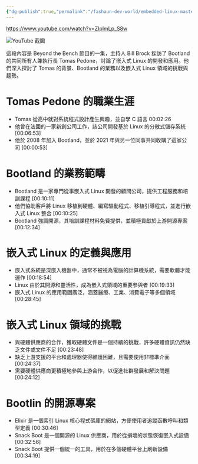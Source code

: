 ```yaml
---
{"dg-publish":true,"permalink":"/fashaun-dev-world/embedded-linux-mastery-with-thomas-petazzoni-from-bootlin-md/"}
---
```



https://www.youtube.com/watch?v=ZIplmLp_S8w

![YouTube 截圖](https://img.youtube.com/vi/ZIplmLp_S8w/maxresdefault.jpg)


這段內容是 Beyond the Bench 節目的一集，主持人 Bill Brock 採訪了 Bootland 的共同所有人兼執行長 Tomas Pedone，討論了嵌入式 Linux 的開發和應用。他們深入探討了 Tomas 的背景、Bootland 的業務以及嵌入式 Linux 領域的挑戰與趨勢。
# Tomas Pedone 的職業生涯

  - Tomas 從高中就對系統程式設計產生興趣，並自學 C 語言 00:02:26
  - 他曾在法國的一家新創公司工作，該公司開發基於 Linux 的分散式儲存系統 [00:06:53]
  - 他於 2008 年加入 Bootland，並於 2021 年與另一位同事共同收購了這家公司 [00:00:53]

# Bootland 的業務範疇

  - Bootland 是一家專門從事嵌入式 Linux 開發的顧問公司，提供工程服務和培訓課程 [00:10:11]
  - 他們協助客戶將 Linux 移植到硬體、編寫驅動程式、移植引導程式，並進行嵌入式 Linux 整合 [00:10:25]
  - Bootland 強調開源，其培訓課程材料免費提供，並積極貢獻於上游開源專案 [00:12:34]

# 嵌入式 Linux 的定義與應用

  - 嵌入式系統是深嵌入機器中，通常不被視為電腦的計算機系統，需要軟體才能運作 [00:18:54]
  - Linux 由於其開源和靈活性，成為嵌入式領域的重要參與者 [00:19:33]
  - 嵌入式 Linux 的應用範圍廣泛，涵蓋醫療、工業、消費電子等多個領域 [00:28:45]

# 嵌入式 Linux 領域的挑戰

  - 與硬體供應商的合作，獲取硬體文件是一個持續的挑戰，許多硬體資訊仍然缺乏文件或文件不足 [00:23:48]
  - 缺乏上游支援的平台和處理器使得維護困難，且需要使用非標準介面 [00:24:37]
  - 需要硬體供應商更積極地參與上游合作，以促進社群發展和解決問題 [00:24:12]

# Bootlin 的開源專案

  - Elixir 是一個索引 Linux 核心程式碼庫的網站，方便使用者追蹤函數呼叫和類型定義 [00:30:46]
  - Snack Boot 是一個開源的 Linux 供應商，用於從損壞的狀態恢復嵌入式設備 [00:32:56]
  - Snack Boot 提供一個統一的工具，用於在多個硬體平台上刷新設備 [00:34:19]
